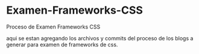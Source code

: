 # Examen-Frameworks-CSS
Proceso de Examen Frameworks CSS

aqui se estan agregando los archivos y commits del proceso de los blogs a generar para examen de frameworks de css.
